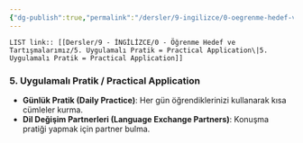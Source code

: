 ```yaml
---
{"dg-publish":true,"permalink":"/dersler/9-ingilizce/0-oegrenme-hedef-ve-tartismalarimiz/5-uygulamali-pratik-practical-application/"}
---
```


`LIST link:: [[Dersler/9 - İNGİLİZCE/0 - Öğrenme Hedef ve Tartışmalarımız/5. Uygulamalı Pratik = Practical Application\|5. Uygulamalı Pratik = Practical Application]]
`
### 5. Uygulamalı Pratik / Practical Application
- **Günlük Pratik (Daily Practice)**: Her gün öğrendiklerinizi kullanarak kısa cümleler kurma.
- **Dil Değişim Partnerleri (Language Exchange Partners)**: Konuşma pratiği yapmak için partner bulma.